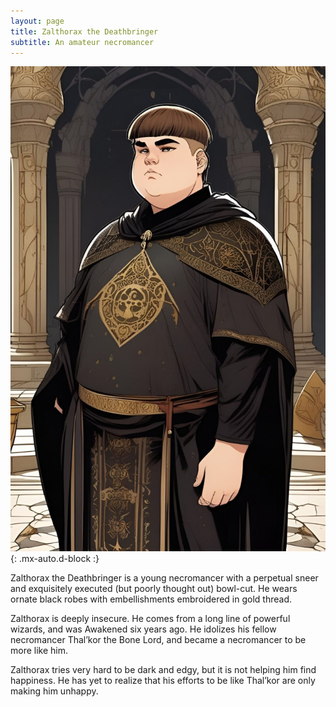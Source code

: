 ```yaml
---
layout: page
title: Zalthorax the Deathbringer
subtitle: An amateur necromancer
---
```


![Zal'thorax the Deathbringer](/assets/img/characters/zalthorax-the-deathbringer.jpg){: .mx-auto.d-block :}

Zalthorax the Deathbringer is a young necromancer with a perpetual sneer and exquisitely executed (but poorly thought out) bowl-cut. He wears ornate black robes with embellishments embroidered in gold thread.

Zalthorax is deeply insecure. He comes from a long line of powerful wizards, and was Awakened six years ago. He idolizes his fellow necromancer Thal’kor the Bone Lord, and became a necromancer to be more like him.

Zalthorax tries very hard to be dark and edgy, but it is not helping him find happiness. He has yet to realize that his efforts to be like Thal’kor are only making him unhappy.